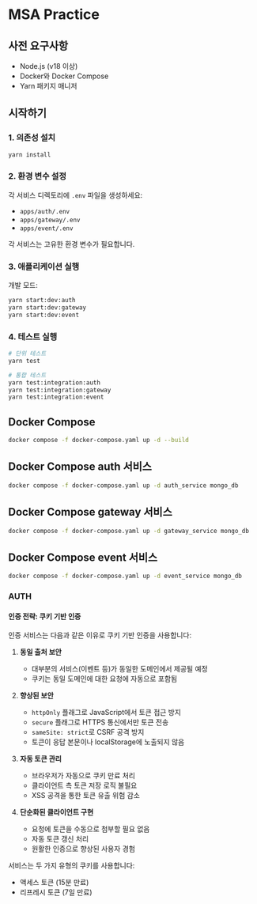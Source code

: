 # MSA Practice

## 사전 요구사항

- Node.js (v18 이상)
- Docker와 Docker Compose
- Yarn 패키지 매니저

## 시작하기

### 1. 의존성 설치

```bash
yarn install
```

### 2. 환경 변수 설정

각 서비스 디렉토리에 `.env` 파일을 생성하세요:

- `apps/auth/.env`
- `apps/gateway/.env`
- `apps/event/.env`

각 서비스는 고유한 환경 변수가 필요합니다.

### 3. 애플리케이션 실행

개발 모드:

```bash
yarn start:dev:auth
yarn start:dev:gateway
yarn start:dev:event
```

### 4. 테스트 실행

```bash
# 단위 테스트
yarn test

# 통합 테스트
yarn test:integration:auth
yarn test:integration:gateway
yarn test:integration:event
```

## Docker Compose

```bash
docker compose -f docker-compose.yaml up -d --build
```

## Docker Compose auth 서비스

```bash
docker compose -f docker-compose.yaml up -d auth_service mongo_db
```

## Docker Compose gateway 서비스

```bash
docker compose -f docker-compose.yaml up -d gateway_service mongo_db
```

## Docker Compose event 서비스

```bash
docker compose -f docker-compose.yaml up -d event_service mongo_db
```

### AUTH

#### 인증 전략: 쿠키 기반 인증

인증 서비스는 다음과 같은 이유로 쿠키 기반 인증을 사용합니다:

1. **동일 출처 보안**

   - 대부분의 서비스(이벤트 등)가 동일한 도메인에서 제공될 예정
   - 쿠키는 동일 도메인에 대한 요청에 자동으로 포함됨

2. **향상된 보안**

   - `httpOnly` 플래그로 JavaScript에서 토큰 접근 방지
   - `secure` 플래그로 HTTPS 통신에서만 토큰 전송
   - `sameSite: strict`로 CSRF 공격 방지
   - 토큰이 응답 본문이나 localStorage에 노출되지 않음

3. **자동 토큰 관리**

   - 브라우저가 자동으로 쿠키 만료 처리
   - 클라이언트 측 토큰 저장 로직 불필요
   - XSS 공격을 통한 토큰 유출 위험 감소

4. **단순화된 클라이언트 구현**
   - 요청에 토큰을 수동으로 첨부할 필요 없음
   - 자동 토큰 갱신 처리
   - 원활한 인증으로 향상된 사용자 경험

서비스는 두 가지 유형의 쿠키를 사용합니다:

- 액세스 토큰 (15분 만료)
- 리프레시 토큰 (7일 만료)
